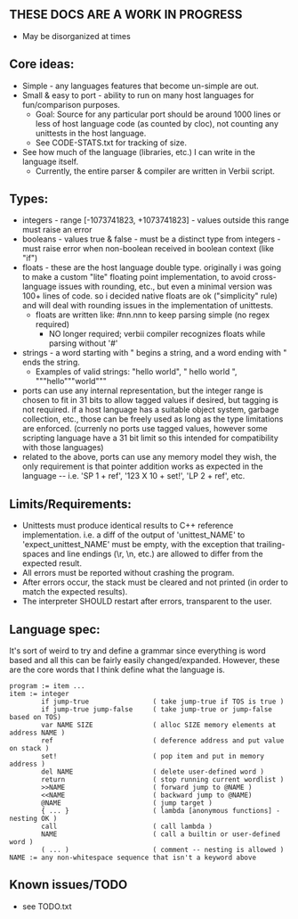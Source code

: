 ## THESE DOCS ARE A WORK IN PROGRESS
- May be disorganized at times

## Core ideas:
- Simple - any languages features that become un-simple are out.
- Small & easy to port - ability to run on many host languages for fun/comparison purposes.
	- Goal: Source for any particular port should be around 1000 lines or less of host language code (as counted by cloc), not counting any unittests in the host language.
	- See CODE-STATS.txt for tracking of size.
- See how much of the language (libraries, etc.) I can write in the language itself.
	- Currently, the entire parser & compiler are written in Verbii script.

## Types:
- integers - range [-1073741823, +1073741823] - values outside this range must raise an error
- booleans - values true & false - must be a distinct type from integers - must raise error when non-boolean received in boolean context (like "if")
- floats - these are the host language double type. originally i was going to make a custom "lite" floating point implementation, to avoid cross-language issues with rounding, etc., but even a minimal version was 100+ lines of code. so i decided native floats are ok ("simplicity" rule) and will deal with rounding issues in the implementation of unittests.
	- floats are written like: #nn.nnn to keep parsing simple (no regex required)
		- NO longer required; verbii compiler recognizes floats while parsing without '#'
- strings - a word starting with " begins a string, and a word ending with " ends the string.
	- Examples of valid strings: "hello world", " hello world ", """hello"""world"""
- ports can use any internal representation, but the integer range is chosen to fit in 31 bits to allow tagged values if desired, but tagging is not required. if a host language has a suitable object system, garbage collection, etc., those can be freely used as long as the type limitations are enforced. (currenly no ports use tagged values, however some scripting language have a 31 bit limit so this intended for compatibility with those languages)
- related to the above, ports can use any memory model they wish, the only requirement is that pointer addition works as expected in the language -- i.e. 'SP 1 + ref', '123 X 10 + set!', 'LP 2 + ref', etc.

## Limits/Requirements:
- Unittests must produce identical results to C++ reference implementation. i.e. a diff of the output of 'unittest_NAME' to 'expect_unittest_NAME' must be empty, with the exception that trailing-spaces and line endings (\r, \n, etc.) are allowed to differ from the expected result.
- All errors must be reported without crashing the program.
- After errors occur, the stack must be cleared and not printed (in order to match the expected results).
- The interpreter SHOULD restart after errors, transparent to the user.

## Language spec:

It's sort of weird to try and define a grammar since everything is word based and all this
can be fairly easily changed/expanded. However, these are the core words that I think
define what the language is.
```
program := item ...
item := integer
		if jump-true				( take jump-true if TOS is true )
		if jump-true jump-false		( take jump-true or jump-false based on TOS)
		var NAME SIZE				( alloc SIZE memory elements at address NAME )
		ref							( deference address and put value on stack )
		set!						( pop item and put in memory address )
		del NAME					( delete user-defined word )
		return						( stop running current wordlist )
		>>NAME						( forward jump to @NAME )
		<<NAME						( backward jump to @NAME)
		@NAME						( jump target )
		{ ... }						( lambda [anonymous functions] - nesting OK )
		call						( call lambda )
		NAME						( call a builtin or user-defined word )
		( ... )						( comment -- nesting is allowed )
NAME := any non-whitespace sequence that isn't a keyword above
```

## Known issues/TODO
- see TODO.txt

